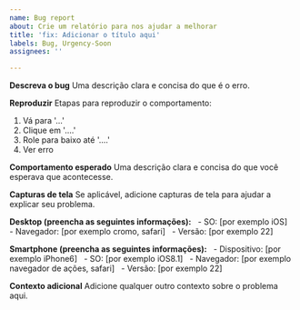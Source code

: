 ```yaml
---
name: Bug report
about: Crie um relatório para nos ajudar a melhorar
title: 'fix: Adicionar o título aqui'
labels: Bug, Urgency-Soon
assignees: ''

---
```


**Descreva o bug**
Uma descrição clara e concisa do que é o erro.

**Reproduzir**
Etapas para reproduzir o comportamento:
1. Vá para '...'
2. Clique em '....'
3. Role para baixo até '....'
4. Ver erro

**Comportamento esperado**
Uma descrição clara e concisa do que você esperava que acontecesse.

**Capturas de tela**
Se aplicável, adicione capturas de tela para ajudar a explicar seu problema.

**Desktop (preencha as seguintes informações):**
  - SO: [por exemplo iOS]
  - Navegador: [por exemplo cromo, safari]
  - Versão: [por exemplo 22]

**Smartphone (preencha as seguintes informações):**
  - Dispositivo: [por exemplo iPhone6]
  - SO: [por exemplo iOS8.1]
  - Navegador: [por exemplo navegador de ações, safari]
  - Versão: [por exemplo 22]

**Contexto adicional**
Adicione qualquer outro contexto sobre o problema aqui.
